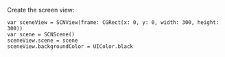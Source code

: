 Create the screen view:
```
var sceneView = SCNView(frame: CGRect(x: 0, y: 0, width: 300, height: 300))
var scene = SCNScene()
sceneView.scene = scene
sceneView.backgroundColor = UIColor.black
```
